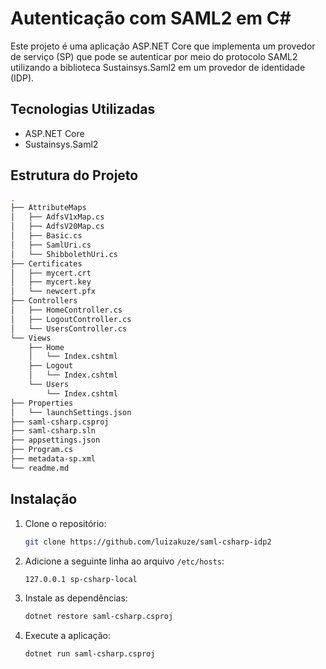 # Autenticação com SAML2 em C#
 
Este projeto é uma aplicação ASP.NET Core que implementa um provedor de serviço (SP) que pode se autenticar por meio do protocolo SAML2 utilizando a biblioteca Sustainsys.Saml2 em um provedor de identidade (IDP).
 
## Tecnologias Utilizadas 
- ASP.NET Core
- Sustainsys.Saml2 
 
## Estrutura do Projeto

```bash
.
├── AttributeMaps
│   ├── AdfsV1xMap.cs
│   ├── AdfsV20Map.cs
│   ├── Basic.cs
│   ├── SamlUri.cs
│   └── ShibbolethUri.cs 
├── Certificates
│   ├── mycert.crt
│   ├── mycert.key
│   └── newcert.pfx
├── Controllers
│   ├── HomeController.cs
│   ├── LogoutController.cs
│   └── UsersController.cs
└── Views
    ├── Home
    │   └── Index.cshtml
    ├── Logout
    │   └── Index.cshtml
    └── Users
        └── Index.cshtml
├── Properties
│   └── launchSettings.json
├── saml-csharp.csproj
├── saml-csharp.sln
├── appsettings.json
├── Program.cs
├── metadata-sp.xml
└── readme.md

```

## Instalação
1. Clone o repositório:

   ```sh
   git clone https://github.com/luizakuze/saml-csharp-idp2
   ```
2. Adicione a seguinte linha ao arquivo  `/etc/hosts`:

   ```sh
   127.0.0.1 sp-csharp-local
   ```
3. Instale as dependências:

   ```sh
   dotnet restore saml-csharp.csproj
   ```
4. Execute a aplicação:

   ```sh
   dotnet run saml-csharp.csproj
   ``` 
 